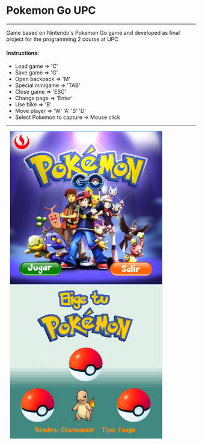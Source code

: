 # Pokemon Go UPC
---
Game based on Nintendo's Pokemon Go game and developed as final project for the programming 2 course at UPC

#### Instructions: 
- Load game		=>	'C'
- Save game 		=>	'G'
- Open backpack		=>	'M'
- Special minigame	=>	'TAB'
- Close game		=>	'ESC'
- Change page		=>	'Enter'
- Use bike    =>	'B'
- Move player		=>	'W' 'A' 'S' 'D'
- Select Pokemon to capture  => Mouse click

---
<div>
<img src = "Resources/SS1.png"  WIDTH=405 HEIGHT=408 hspace=10/> 
<img src = "Resources/SS2.png"  WIDTH=405 HEIGHT=408 hspace=10/>
<div/>

